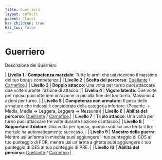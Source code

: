 ```yaml
---
title: Guerriero
layout: default
parent: Classi
has_children: true
has_toc: false
---
```


# **Guerriero**

Descrizione del Guerriero

| **Livello 1** | **Competenza marziale**: Tutte le armi che usi ricevono il massimo del tuo bonus competenza.|
| **Livello 2** | **Scelta del percorso**: [Duellante](./duelist) / [Carnefice](./executioner).|
| **Livello 3** | **Doppio attacco**: Una volta per turno puoi attaccare due volte durante l'azione di attacco.|
| **Livello 4** | **Vigore latente**: Due volte per riposo puoi ottenere un'azione in più alla fine del tuo turno. Massimo 4 azioni per turno. |
| **Livello 5** | **Competenza con armature**: Il peso delle armature che indossi è considerato della categoria inferiore. (Pesante -> Media, Media -> Leggera, Leggera -> Nessuna)|
| **Livello 6** | **Abilità del percorso**: [Duellante](./duelist) / [Carnefice](./executioner).|
| **Livello 7** | **Triplo attacco**: Una volta per turno puoi attaccare tre volte durante l'azione di attacco.|
| **Livello 8** | **Sopportare il dolore**: Una volta per riposo, quando subisci una ferita il tiro mortale ha automaticamente successo. |
| **Livello 9** | **Maestro della guerra**: Mentre usi un'arma in mischia puoi aggiungere il tuo punteggio di COS al tuo punteggio di FOR, mentre usi un'arma a gittata puoi aggiungere il tuo punteggio di DES al tuo punteggio di PRE. |
| **Livello 10** | **Abilità del percorso**: [Duellante](./duelist) / [Carnefice](./executioner).|